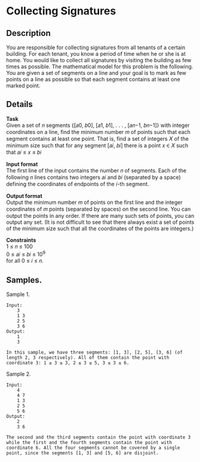 # Collecting Signatures
## Description
You are responsible for collecting signatures from all tenants of a certain building. For each tenant, you know a period of time when he or she is at home. You would like to collect all signatures by visiting the building as few times as possible. The mathematical model for this problem is the following. You are given a set of segments on a line and your goal is to mark as few points on a line as possible so that each segment contains at least one marked point.


## Details
**Task** <br>
Given a set of 𝑛 segments {[𝑎0, 𝑏0], [𝑎1, 𝑏1], . . . , [𝑎𝑛−1, 𝑏𝑛−1]} with integer coordinates on a line, find
the minimum number 𝑚 of points such that each segment contains at least one point. That is, find a set of integers 𝑋 of the minimum size such that for any segment [𝑎𝑖, 𝑏𝑖] there is a point 𝑥 ∈ 𝑋 such that 𝑎𝑖 ≤ 𝑥 ≤ 𝑏𝑖


**Input format** <br>
The first line of the input contains the number 𝑛 of segments. Each of the following 𝑛 lines contains two integers 𝑎𝑖 and 𝑏𝑖 (separated by a space) defining the coordinates of endpoints of the 𝑖-th segment.


**Output format** <br>
Output the minimum number 𝑚 of points on the first line and the integer coordinates of 𝑚 points (separated by spaces) on the second line. You can output the points in any order. If there are many such sets of points, you can output any set. (It is not difficult to see that there always exist a set of points of the minimum size such that all the coordinates of the points are integers.)


**Constraints** <br>
1 ≤ 𝑛 ≤ 100 
<br>0 ≤ 𝑎𝑖 ≤ 𝑏𝑖 ≤ 10<sup>9</sup> 
<br>for all 0 ≤ 𝑖 ≤ 𝑛.



## Samples.
Sample 1.

    Input:
        3
        1 3
        2 5
        3 6
    Output:
        1
        3

    In this sample, we have three segments: [1, 3], [2, 5], [3, 6] (of length 2, 3 respectively). All of them contain the point with coordinate 3: 1 ≤ 3 ≤ 3, 2 ≤ 3 ≤ 5, 3 ≤ 3 ≤ 6.   

Sample 2.

    Input:
        4
        4 7
        1 3
        2 5
        5 6
    Output:
        2
        3 6

    The second and the third segments contain the point with coordinate 3 while the first and the fourth segments contain the point with coordinate 6. All the four segments cannot be covered by a single point, since the segments [1, 3] and [5, 6] are disjoint.
